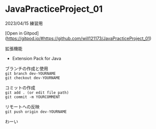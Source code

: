 # JavaPracticeProject_01
2023/04/15 練習用

[Open in Gitpod]
(https://gitpod.io/#https://github.com/will121173/JavaPracticeProject_01)


拡張機能
- Extension Pack for Java

ブランチの作成と使用  
`git branch dev-YOURNAME`  
`git checkout dev-YOURNAME`  

コミットの作成  
`git add . (or edit file path)`   
`git commit -m YOURCOMMENT`  

リモートへの反映  
`git push origin dev-YOURNAME`  

わーい